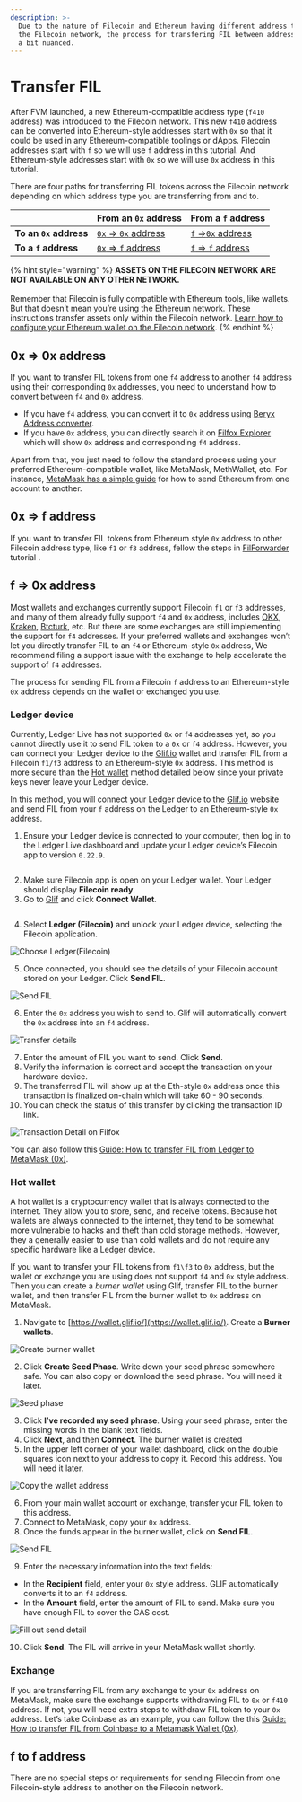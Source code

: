 ```yaml
---
description: >-
  Due to the nature of Filecoin and Ethereum having different address types in
  the Filecoin network, the process for transfering FIL between addresses can be
  a bit nuanced.
---
```


# Transfer FIL

After FVM launched, a new Ethereum-compatible address type (`f410` address) was introduced to the Filecoin network. This new `f410` address can be converted into Ethereum-style addresses start with `0x` so that it could be used in any Ethereum-compatible toolings or dApps. Filecoin addresses start with `f` so we will use `f` address in this tutorial. And Ethereum-style addresses start with `0x` so we will use `0x` address in this tutorial.

There are four paths for transferring FIL tokens across the Filecoin network depending on which address type you are transferring from and to.

|                        | From an `0x` address                                                                                                | From a `f` address                                                                                       |
| ---------------------- | ------------------------------------------------------------------------------------------------------------------- | -------------------------------------------------------------------------------------------------------- |
| **To an `0x` address** | [`0x` => `0x` address](https://docs.filecoin.io/basics/assets/transfer-fil/#eth-style-address-to-eth-style-address) | [`f` =>`0x` address](https://docs.filecoin.io/basics/assets/transfer-fil/#filecoin-to-eth-style-address) |
| **To a `f` address**   | [`0x` => `f` address](https://docs.filecoin.io/basics/assets/transfer-fil/#eth-style-address-to-filecoin)           | [`f` => `f` address](https://docs.filecoin.io/basics/assets/transfer-fil/#filecoin-to-filecoin)          |

{% hint style="warning" %}
**ASSETS ON THE FILECOIN NETWORK ARE NOT AVAILABLE ON ANY OTHER NETWORK.**\
\
Remember that Filecoin is fully compatible with Ethereum tools, like wallets. But that doesn’t mean you’re using the Ethereum network. These instructions transfer assets only within the Filecoin network. [Learn how to configure your Ethereum wallet on the Filecoin network](https://docs.filecoin.io/basics/assets/metamask-setup/).
{% endhint %}

## 0x => 0x address

If you want to transfer FIL tokens from one `f4` address to another `f4` address using their corresponding `0x` addresses, you need to understand how to convert between `f4` and `0x` address.

* If you have `f4` address, you can convert it to `0x` address using [Beryx Address converter](https://beryx.zondax.ch/address\_converter).
* If you have `0x` address, you can directly search it on [Filfox Explorer](https://filfox.info/en) which will show `0x` address and corresponding `f4` address.

Apart from that, you just need to follow the standard process using your preferred Ethereum-compatible wallet, like MetaMask, MethWallet, etc. For instance, [MetaMask has a simple guide](https://support.metamask.io/hc/en-us/articles/360015488931-How-to-send-tokens-from-your-MetaMask-wallet) for how to send Ethereum from one account to another.

## 0x => f address

If you want to transfer FIL tokens from Ethereum style `0x` address to other Filecoin address type, like `f1` or `f3` address, fellow the steps in [FilForwarder](https://docs.filecoin.io/smart-contracts/filecoin-evm-runtime/filforwader/) tutorial .

## f => 0x address

Most wallets and exchanges currently support Filecoin `f1` or `f3` addresses, and many of them already fully support `f4` and `0x` address, includes [OKX](https://www.okx.com/markets/prices/filecoin-fil), [Kraken](https://www.kraken.com/), [Btcturk](https://www.btcturk.com/), etc. But there are some exchanges are still implementing the support for `f4` addresses. If your preferred wallets and exchanges won’t let you directly transfer FIL to an `f4` or Ethereum-style `0x` address, We recommend filing a support issue with the exchange to help accelerate the support of `f4` addresses.

The process for sending FIL from a Filecoin `f` address to an Ethereum-style `0x` address depends on the wallet or exchanged you use.

### Ledger device

Currently, Ledger Live has not supported `0x` or `f4` addresses yet, so you cannot directly use it to send FIL token to a `0x` or `f4` address. However, you can connect your Ledger device to the [Glif.io](https://glif.io) wallet and transfer FIL from a Filecoin `f1/f3` address to an Ethereum-style `0x` address. This method is more secure than the [Hot wallet](transfer-fil.md#hot-wallet) method detailed below since your private keys never leave your Ledger device.

In this method, you will connect your Ledger device to the [Glif.io](https://www.glif.io/) website and send FIL from your `f` address on the Ledger to an Ethereum-style `0x` address.

1. Ensure your Ledger device is connected to your computer, then log in to the Ledger Live dashboard and update your Ledger device’s Filecoin app to version `0.22.9`.

<figure><img src="../../.gitbook/assets/basics-assets-transfer-fil-ledger-live.webp" alt=""><figcaption></figcaption></figure>

2. Make sure Filecoin app is open on your Ledger wallet. Your Ledger should display **Filecoin ready**.
3. Go to [Glif](https://glif.io) and click **Connect Wallet**.

<figure><img src="../../.gitbook/assets/basics-assets-transfer-fil-connect-wallet.webp" alt=""><figcaption></figcaption></figure>

4. Select **Ledger (Filecoin)** and unlock your Ledger device, selecting the Filecoin application.

![Choose Ledger(Filecoin)](../../.gitbook/assets/basics-assets-transfer-fil-ledger-filecoin.webp)

5. Once connected, you should see the details of your Filecoin account stored on your Ledger. Click **Send FIL**.

![Send FIL](../../.gitbook/assets/basics-assets-transfer-fil-send-fil.webp)

6. Enter the `0x` address you wish to send to. Glif will automatically convert the `0x` address into an `f4` address.

![Transfer details](../../.gitbook/assets/basics-assets-transfer-fil-send-detail.webp)

7. Enter the amount of FIL you want to send. Click **Send**.
8. Verify the information is correct and accept the transaction on your hardware device.
9. The transferred FIL will show up at the Eth-style `0x` address once this transaction is finalized on-chain which will take 60 - 90 seconds.
10. You can check the status of this transfer by clicking the transaction ID link.

![Transaction Detail on Filfox](../../.gitbook/assets/basics-assets-transfer-fil-transaction-detail.webp)

You can also follow this [Guide: How to transfer FIL from Ledger to MetaMask (0x)](https://blog.filecointldr.io/guide-how-to-transfer-fil-from-ledger-to-metamask-0x-9760f869b28e).

### Hot wallet

A hot wallet is a cryptocurrency wallet that is always connected to the internet. They allow you to store, send, and receive tokens. Because hot wallets are always connected to the internet, they tend to be somewhat more vulnerable to hacks and theft than cold storage methods. However, they a generally easier to use than cold wallets and do not require any specific hardware like a Ledger device.

If you want to transfer your FIL tokens from `f1\f3` to `0x` address, but the wallet or exchange you are using does not support `f4` and `0x` style address. Then you can create a _burner wallet_ using Glif, transfer FIL to the burner wallet, and then transfer FIL from the burner wallet to `0x` address on MetaMask.

1. Navigate to [https://wallet.glif.io/](https://wallet.glif.io/). Create a **Burner wallets**.

![Create burner wallet](../../.gitbook/assets/basics-assets-transfer-fil-burner-wallet.webp)

2. Click **Create Seed Phase**. Write down your seed phrase somewhere safe. You can also copy or download the seed phrase. You will need it later.

![Seed phase](../../.gitbook/assets/basics-assets-transfer-fil-seed-phrase.webp)

3. Click **I’ve recorded my seed phrase**. Using your seed phrase, enter the missing words in the blank text fields.
4. Click **Next**, and then **Connect**. The burner wallet is created
5. In the upper left corner of your wallet dashboard, click on the double squares icon next to your address to copy it. Record this address. You will need it later.

![Copy the wallet address](../../.gitbook/assets/basics-assets-transfer-fil-wallet-address.webp)

6. From your main wallet account or exchange, transfer your FIL token to this address.
7. Connect to MetaMask, copy your `0x` address.
8. Once the funds appear in the burner wallet, click on **Send FIL**.

![Send FIL](https://docs.filecoin.io/basics/assets/transfer-fil/sendFIL\_huba2822ca70a37641c4d623de30d9d397\_315407\_1000x0\_resize\_q75\_h2\_box\_3.webp)

9. Enter the necessary information into the text fields:

* In the **Recipient** field, enter your `0x` style address. GLIF automatically converts it to an `f4` address.
* In the **Amount** field, enter the amount of FIL to send. Make sure you have enough FIL to cover the GAS cost.

![Fill out send detail](../../.gitbook/assets/basics-assets-transfer-fil-send-detail-burner-wallet.webp)

10. Click **Send**. The FIL will arrive in your MetaMask wallet shortly.

### Exchange

If you are transferring FIL from any exchange to your `0x` address on MetaMask, make sure the exchange supports withdrawing FIL to `0x` or `f410` address. If not, you will need extra steps to withdraw FIL token to your `0x` address. Let’s take Coinbase as an example, you can follow the this [Guide: How to transfer FIL from Coinbase to a Metamask Wallet (0x)](https://filecointldr.io/article/guide-how-to-transfer-fil-from-coinbase-to-a-metamask-wallet-0x).

## f to f address <a href="#f-to-f-address" id="f-to-f-address"></a>

There are no special steps or requirements for sending Filecoin from one Filecoin-style address to another on the Filecoin network.
